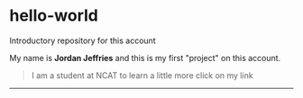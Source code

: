 # hello-world
Introductory repository for this account

My name is **Jordan Jeffries** and this is my first "project" on this account.
> I am a student at NCAT
> to learn a little more click on my link
---
